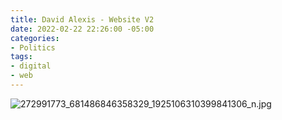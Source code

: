 ```yaml
---
title: David Alexis - Website V2
date: 2022-02-22 22:26:00 -05:00
categories:
- Politics
tags:
- digital
- web
---
```


![272991773_681486846358329_1925106310399841306_n.jpg](/uploads/272991773_681486846358329_1925106310399841306_n.jpg)